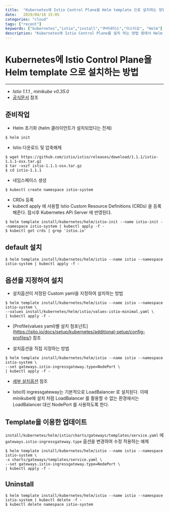 ```yaml
---
title:  "Kubernetes에 Istio Control Plane을 Helm template 으로 설치하는 방법"
date:   2019/04/10 15:05
categories: "cloud"
tags: ["recent"]
keywords: ["kubernetes","istio","install","쿠버네티스","이스티오", "Helm"]
description: "Kubernetes에 Istio Control Plane를 설치 하는 방법 중에서 Helm template을 활용하여 설치하는 방법을 수행해 봅니다."
---
```


# Kubernetes에 Istio Control Plane을 Helm template 으로 설치하는 방법
---
* *Istio 1.1.1* , *minikube v0.35.0*
* [공식문서](https://istio.io/docs/setup/kubernetes/install/helm/) 참조


## 준비작업

* Helm 초기화 (helm 클라이언트가 설치되었다는 전제)

~~~
$ helm init
~~~


* Istio 다운로드 및 압축해제

~~~
$ wget https://github.com/istio/istio/releases/download/1.1.1/istio-1.1.1-osx.tar.gz
$ tar -vxzf istio-1.1.1-osx.tar.gz
$ cd istio-1.1.1
~~~

* 네임스페이스 생성

~~~
$ kubectl create namespace istio-system
~~~

* CRDs 등록
* kubectl apply 에 사용할 Istio Custom Resource Definitions (CRDs) 을 등록해준다. 잠시후 Kubernetes APi Server 에 반영된댜.

~~~
$ helm template install/kubernetes/helm/istio-init --name istio-init --namespace istio-system | kubectl apply -f -
$ kubectl get crds | grep 'istio.io'
~~~


## default 설치

~~~
$ helm template install/kubernetes/helm/istio --name istio --namespace istio-system | kubectl apply -f -
~~~

## 옵션을 지정하여 설치

* 설치옵션이 저정된 Custom yaml을 지정하여 설치하는 방법 

~~~
$ helm template install/kubernetes/helm/istio --name istio --namespace istio-system \
--values install/kubernetes/helm/istio/values-istio-minimal.yaml \
| kubectl apply -f -
~~~

* [Profile(values  yaml)별 설치 첨포넌트] (https://istio.io/docs/setup/kubernetes/additional-setup/config-profiles/) 참조


* 설치옵션을 직접 지정하는 방법 

~~~
$ helm template install/kubernetes/helm/istio --name istio --namespace istio-system \
--set gateways.istio-ingressgateway.type=NodePort \
| kubectl apply -f -
~~~

* [세부 설치옵션](https://istio.io/docs/reference/config/installation-options/) 참조

* Istio의 ingressgateway는 기본적으로  LoadBalancer 로 설치된다. 이때 minikube에 설치 처럼 LoadBalancer 를 활용할 수 없는 환경에서는 LoadBalancer 대신 NodePort 를 사용하도록 한다.


## Template을 이용한 업데이트
`install/kubernetes/helm/istio/charts/gateways/templates/service.yaml` 에 `gateways.istio-ingressgateway.type` 옵션을 변경하여 수정 적용하는 예제

~~~
$ helm template install/kubernetes/helm/istio --name istio --namespace istio-system \
-x charts/gateways/templates/service.yaml \
--set gateways.istio-ingressgateway.type=NodePort \
| kubectl apply -f -
~~~

## Uninstall

~~~
$ helm template install/kubernetes/helm/istio --name istio --namespace istio-system | kubectl delete -f -
$ kubectl delete namespace istio-system
~~~
